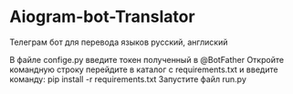 # Aiogram-bot-Translator
Телеграм бот для перевода языков русский, англиский

В файле confige.py введите токен полученный в @BotFather
Откройте командную строку перейдите в каталог с requirements.txt и введите команду: pip install -r requirements.txt
Запустите файл run.py
